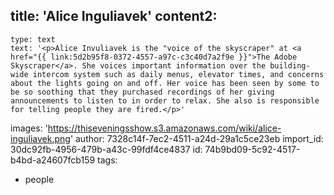 title: 'Alice Inguliavek'
content2:
  -
    type: text
    text: '<p>Alice Invuliavek is the "voice of the skyscraper" at <a href="{{ link:5d2b95f8-0372-4557-a97c-c3c40d7a2f9e }}">The Adobe Skyscraper</a>. She voices important information over the building-wide intercom system such as daily menus, elevator times, and concerns about the lights going on and off. Her voice has been seen by some to be so soothing that they purchased recordings of her giving announcements to listen to in order to relax. She also is responsible for telling people they are fired.</p>'
images: 'https://thiseveningsshow.s3.amazonaws.com/wiki/alice-inguliavek.png'
author: 7328c14f-7ec2-4511-a24d-29a1c5ce23eb
import_id: 30dc92fb-4956-479b-a43c-99fdf4ce4837
id: 74b9bd09-5c92-4517-b4bd-a24607fcb159
tags:
  - people
